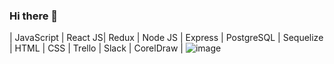 ### Hi there 👋

| JavaScript | React JS| Redux | Node JS | Express | PostgreSQL | Sequelize | HTML | CSS | Trello | Slack | CorelDraw |
![image](https://user-images.githubusercontent.com/96601499/174880919-7134b46b-f5dd-4816-aeeb-9ecb44634e93.png)
                       

<!--
**dondanielon/dondanielon** is a ✨ _special_ ✨ repository because its `README.md` (this file) appears on your GitHub profile.

Here are some ideas to get you started:

- 🔭 I’m currently working on ...
- 🌱 I’m currently learning ...
- 👯 I’m looking to collaborate on ...
- 🤔 I’m looking for help with ...
- 💬 Ask me about ...
- 📫 How to reach me: ...
- 😄 Pronouns: ...
- ⚡ Fun fact: ...
-->
